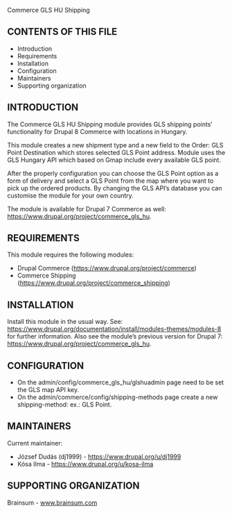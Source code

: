 Commerce GLS HU Shipping


CONTENTS OF THIS FILE
---------------------

 * Introduction
 * Requirements
 * Installation
 * Configuration
 * Maintainers
 * Supporting organization


INTRODUCTION
------------

The Commerce GLS HU Shipping module provides GLS shipping points’ functionality
for Drupal 8 Commerce with locations in Hungary.

This module creates a new shipment type and a new field to the Order: GLS Point
Destination which stores selected GLS Point address.
Module uses the GLS Hungary API which based on Gmap include every available GLS
point.

After the properly configuration you can choose the GLS Point option as a form
of delivery and select a GLS Point from the map where you want to pick up the
ordered products.
By changing the GLS API’s database you can customise the module for your own
country.

The module is available for Drupal 7 Commerce as well:
https://www.drupal.org/project/commerce_gls_hu.

REQUIREMENTS
------------

This module requires the following modules:

 * Drupal Commerce (https://www.drupal.org/project/commerce)
 * Commerce Shipping (https://www.drupal.org/project/commerce_shipping)


INSTALLATION
------------

Install this module in the usual way.
See: https://www.drupal.org/documentation/install/modules-themes/modules-8 for
further information.
Also see the module’s previous version for Drupal 7:
https://www.drupal.org/project/commerce_gls_hu.

CONFIGURATION
-------------

- On the admin/config/commerce_gls_hu/glshuadmin page need to be set the GLS map
API key.
- On the admin/commerce/config/shipping-methods page create a new
shipping-method: ex.: GLS Point.


MAINTAINERS
-----------

Current maintainer:
 * József Dudás (dj1999) - https://www.drupal.org/u/dj1999
 * Kósa Ilma - https://www.drupal.org/u/kosa-ilma


SUPPORTING ORGANIZATION
-----------------------

Brainsum - www.brainsum.com
